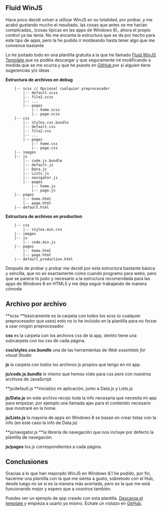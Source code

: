 ## Fluid WinJS

Hace poco decidí volver a utilizar WinJS en su totalidad, por probar, y me acabó gustando mucho el resultado, las cosas que antes se me hacían complicadas_ (cosas típicas en las apps de Windows 8)_ ahora el propio control ya las tenía. No me encanta la estructura que se da por hecho para este tipo de apps, pero la he podido ir moldeando hasta tener algo que me convence bastante

Lo he juntado todo en una plantilla gratuita a la que he llamado [Fluid WinJS Template ](http://visualstudiogallery.msdn.microsoft.com/88008001-cb17-4245-9486-2d210546c94e "fluis winjs") que os podéis descargar y que seguramente iré modificando a medida que se me ocurra y que he puesto en [GitHub ](https://github.com/CKGrafico/WinJS-Fluid-Template "github winjs fluid")por si alguien tiene sugerencias y/o ideas

**Estructura de archivos en debug**
```
    |-- scss // Opcional cualquier preprocesador
        |-- default.scss
        |-- file2.scss
        |-- ...
        |-- pages
            |-- home.scss
            |-- page.scss
    |-- css
        |-- styles.css.bundle
        |-- default.css
        |-- file2.css
        |-- ...
        |-- pages
            |-- home.css
            |-- page.css
    |-- images
    |-- js
        |-- code.js.bundle
        |-- default.js
        |-- Data.js
        |-- Lists.js
        |-- navigator.js
        |-- pages
            |-- home.js
            |-- page.js
    |-- pages
        |-- home.html
        |-- page.html
    |-- default.html
```
**Estructura de archivos en production**
```
    |-- css
        |-- styles.min.css
    |-- images
    |-- js
        |-- code.min.js
    |-- pages
        |-- home.html
        |-- page.html
    |-- default_production.html
```
Después de probar y probar me decidí por esta estructura bastante básica y sencilla, que no es exactamente cómo cuando programo para webs, pero que se parece lo justo y necesario a la estructura recomendada para las apps de Windows 8 en HTML5 y me deja seguir trabajando de manera cómoda

## Archivo por archivo

**scss **básicamente es la carpeta con todos los scss (o cualquier preprocesador que uses) esto no lo he incluido en la plantilla para no forzar a usar ningún preprocesador.

**css** es la carpeta con los archivos css de la app, dentro tiene una subcarpeta con los css de cada página.

**css/styles.css.bundle** una de las herramientas de _Web essentials for visual Studio_

**js** la carpeta con todos los archivos js propios que tengo en mi app.

**js/code.js.bundle** lo mismo que hemos visto para css pero con nuestros archivos de JavaScript

**js/default.js **inicializo mi aplicación, junto a Data.js y Lists.js

**js/Data.js** en este archivo recojo toda la info necesaria que necesita mi app para empezar, por ejemplo una llamada ajax para el contenido necesario que mostraré en la home.

**js/Lists.js** la mayoría de apps en Windows 8 se basan en crear listas con la info (en este caso la info de Data.js)

**js/navigator.js **la librería de navegación que nos incluye por defecto la plantilla de navegación.

**js/pages** los js correspondientes a cada página.

## Conclusiones

Gracias a lo que han mejorado WinJS en Windows 8.1 he podido, por fin, hacerme una plantilla con la que me sienta a gusto, sobretodo con el Hub, desde luego no se si es la manera más acertada, pero es la que me está funcionando mejor y espero que a vosotros también.

Puedes ver un ejemplo de app creado con esta plantilla.
[Descarga el template ](http://visualstudiogallery.msdn.microsoft.com/88008001-cb17-4245-9486-2d210546c94e "winjs fluid download")y empieza a usarlo ya mismo.
Échale un vistazo en [GitHub](https://github.com/CKGrafico/WinJS-Fluid-Template "github winjs template").